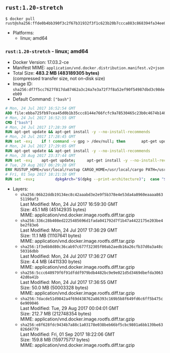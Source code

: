 ## `rust:1.20-stretch`

```console
$ docker pull rust@sha256:ffde0b4bb390f3c2f67b31932f3f1c623b20b7ccca883c868394fa34ee00f28a
```

-	Platforms:
	-	linux; amd64

### `rust:1.20-stretch` - linux; amd64

-	Docker Version: 17.03.2-ce
-	Manifest MIME: `application/vnd.docker.distribution.manifest.v2+json`
-	Total Size: **483.2 MB (483189305 bytes)**  
	(compressed transfer size, not on-disk size)
-	Image ID: `sha256:df7f5cc7627f817da87462a3c24a7e3a72f7f8a52ef90f54987dbd3c98deeb09`
-	Default Command: `["bash"]`

```dockerfile
# Mon, 24 Jul 2017 16:52:54 GMT
ADD file:ebba725fb97cea45d0b1b35ccc8144e766fcfc9a78530465c23b0c4674b14042 in / 
# Mon, 24 Jul 2017 16:52:55 GMT
CMD ["bash"]
# Mon, 24 Jul 2017 17:28:39 GMT
RUN apt-get update && apt-get install -y --no-install-recommends 		ca-certificates 		curl 		wget 	&& rm -rf /var/lib/apt/lists/*
# Mon, 24 Jul 2017 17:28:45 GMT
RUN set -ex; 	if ! command -v gpg > /dev/null; then 		apt-get update; 		apt-get install -y --no-install-recommends 			gnupg2 			dirmngr 		; 		rm -rf /var/lib/apt/lists/*; 	fi
# Mon, 24 Jul 2017 17:29:05 GMT
RUN apt-get update && apt-get install -y --no-install-recommends 		bzr 		git 		mercurial 		openssh-client 		subversion 				procps 	&& rm -rf /var/lib/apt/lists/*
# Mon, 28 Aug 2017 23:37:44 GMT
RUN set -ex; 	apt-get update; 	apt-get install -y --no-install-recommends 		autoconf 		automake 		bzip2 		dpkg-dev 		file 		g++ 		gcc 		imagemagick 		libbz2-dev 		libc6-dev 		libcurl4-openssl-dev 		libdb-dev 		libevent-dev 		libffi-dev 		libgdbm-dev 		libgeoip-dev 		libglib2.0-dev 		libjpeg-dev 		libkrb5-dev 		liblzma-dev 		libmagickcore-dev 		libmagickwand-dev 		libncurses-dev 		libpng-dev 		libpq-dev 		libreadline-dev 		libsqlite3-dev 		libssl-dev 		libtool 		libwebp-dev 		libxml2-dev 		libxslt-dev 		libyaml-dev 		make 		patch 		xz-utils 		zlib1g-dev 				$( 			if apt-cache show 'default-libmysqlclient-dev' 2>/dev/null | grep -q '^Version:'; then 				echo 'default-libmysqlclient-dev'; 			else 				echo 'libmysqlclient-dev'; 			fi 		) 	; 	rm -rf /var/lib/apt/lists/*
# Tue, 29 Aug 2017 06:29:28 GMT
ENV RUSTUP_HOME=/usr/local/rustup CARGO_HOME=/usr/local/cargo PATH=/usr/local/cargo/bin:/usr/local/sbin:/usr/local/bin:/usr/sbin:/usr/bin:/sbin:/bin
# Fri, 01 Sep 2017 18:21:10 GMT
RUN set -eux;         dpkgArch="$(dpkg --print-architecture)"; 	case "${dpkgArch##*-}" in 		amd64) rustArch='x86_64-unknown-linux-gnu'; rustupSha256='f5833a64fd549971be80fa42cffc6c5e7f51c4f443cd46e90e4c17919c24481f' ;; 		armhf) rustArch='armv7-unknown-linux-gnueabihf'; rustupSha256='67a98a67f7f7bf19c5cde166499acb8299f2f8fa88c155093df53b66da1f512a' ;; 		arm64) rustArch='aarch64-unknown-linux-gnu'; rustupSha256='82fe368c4ebf1683d57e137242793a4417042639aace8bd514601db7d79d3645' ;; 		i386) rustArch='i686-unknown-linux-gnu'; rustupSha256='7a1c085591f6c1305877919f8495c04a1c97546d001d1357a7a879cedea5afbb' ;; 		*) echo >&2 "unsupported architecture: ${dpkgArch}"; exit 1 ;; 	esac;         url="https://static.rust-lang.org/rustup/archive/1.6.0/${rustArch}/rustup-init";     wget "$url";     echo "${rustupSha256} *rustup-init" | sha256sum -c -;     chmod +x rustup-init;     ./rustup-init -y --no-modify-path --default-toolchain 1.20.0;     rm rustup-init;     chmod -R a+w $RUSTUP_HOME $CARGO_HOME;     rustup --version;     cargo --version;     rustc --version;
```

-	Layers:
	-	`sha256:06b22ddb19134ec8c42aaabd3e2e9f5b378e4e53da4a8960eaaaa86351190af3`  
		Last Modified: Mon, 24 Jul 2017 16:59:30 GMT  
		Size: 45.1 MB (45142935 bytes)  
		MIME: application/vnd.docker.image.rootfs.diff.tar.gzip
	-	`sha256:336c28b408ed2225485696d1fada041792d7f1b47a4422175e203be4be2f83e6`  
		Last Modified: Mon, 24 Jul 2017 17:36:29 GMT  
		Size: 11.1 MB (11107641 bytes)  
		MIME: application/vnd.docker.image.rootfs.diff.tar.gzip
	-	`sha256:1f3e6b8d80c36cab97c677f32305f00ab2aedb16a26cfb37d0a3a48c50316dbb`  
		Last Modified: Mon, 24 Jul 2017 17:36:27 GMT  
		Size: 4.4 MB (4411330 bytes)  
		MIME: application/vnd.docker.image.rootfs.diff.tar.gzip
	-	`sha256:5ccc640979f6f91dfddf979bdb4482bc9e9e021d5d3469dbefda306342d0a41b`  
		Last Modified: Mon, 24 Jul 2017 17:36:55 GMT  
		Size: 50.0 MB (50003328 bytes)  
		MIME: application/vnd.docker.image.rootfs.diff.tar.gzip
	-	`sha256:7dacde51d9842a4f69d438762a86393c169b5b8f649fd6c6ff5b475c6e909046`  
		Last Modified: Tue, 29 Aug 2017 00:04:01 GMT  
		Size: 212.7 MB (212748354 bytes)  
		MIME: application/vnd.docker.image.rootfs.diff.tar.gzip
	-	`sha256:e8f628fdc9434b7a88c1a03178e038beb66bf5cbc9801a6bb139be63826d4779`  
		Last Modified: Fri, 01 Sep 2017 18:22:06 GMT  
		Size: 159.8 MB (159775717 bytes)  
		MIME: application/vnd.docker.image.rootfs.diff.tar.gzip
